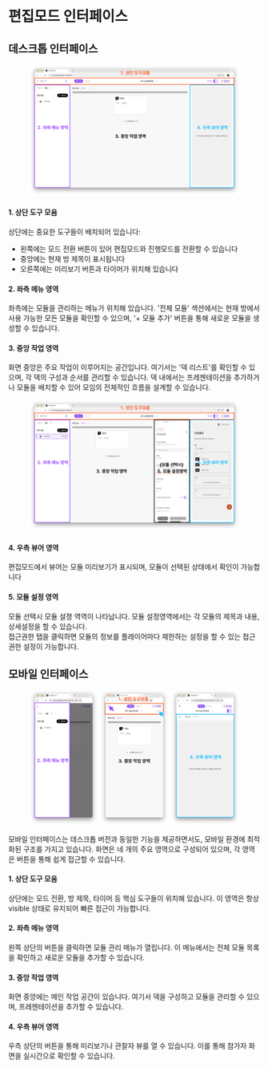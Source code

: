 # 편집모드 인터페이스

## 데스크톱 인터페이스

<figure><img src="../.gitbook/assets/Group 6.png" alt=""><figcaption></figcaption></figure>

#### 1. 상단 도구 모음

상단에는 중요한 도구들이 배치되어 있습니다:

* 왼쪽에는 모드 전환 버튼이 있어 편집모드와 진행모드를 전환할 수 있습니다
* 중앙에는 현재 방 제목이 표시됩니다
* 오른쪽에는 미리보기 버튼과 타이머가 위치해 있습니다

#### 2. 좌측 메뉴 영역

좌측에는 모듈을 관리하는 메뉴가 위치해 있습니다. '전체 모듈' 섹션에서는 현재 방에서 사용 가능한 모든 모듈을 확인할 수 있으며, '+ 모듈 추가' 버튼을 통해 새로운 모듈을 생성할 수 있습니다.

#### 3. 중앙 작업 영역

화면 중앙은 주요 작업이 이루어지는 공간입니다. 여기서는 '덱 리스트'를 확인할 수 있으며, 각 덱의 구성과 순서를 관리할 수 있습니다. 덱 내에서는 프레젠테이션을 추가하거나 모듈을 배치할 수 있어 모임의 전체적인 흐름을 설계할 수 있습니다.

<figure><img src="../.gitbook/assets/Group 7.png" alt=""><figcaption></figcaption></figure>

#### 4. 우측 뷰어 영역

&#x20;편집모드에서 뷰어는 모듈 미리보기가 표시되며, 모듈이 선택된 상태에서 확인이 가능합니다

#### 5. 모듈 설정 영역

모듈 선택시 모듈 설졍 역역이 나타납니다. 모듈 설정영역에서는 각 모듈의 제목과 내용, 상세설정을 할 수 있습니다. \
접근권한 탭을 클릭하면 모듈의 정보를 플레이어마다 제한하는 설정을 할 수 있는 접근권한 설정이 가능합니다.&#x20;





## 모바일 인터페이스

<figure><img src="../.gitbook/assets/Group 8.png" alt=""><figcaption></figcaption></figure>

모바일 인터페이스는 데스크톱 버전과 동일한 기능을 제공하면서도, 모바일 환경에 최적화된 구조를 가지고 있습니다. 화면은 네 개의 주요 영역으로 구성되어 있으며, 각 영역은 버튼을 통해 쉽게 접근할 수 있습니다.

#### **1. 상단 도구 모음**

상단에는 모드 전환, 방 제목, 타이머 등 핵심 도구들이 위치해 있습니다. 이 영역은 항상 visible 상태로 유지되어 빠른 접근이 가능합니다.

#### **2. 좌측 메뉴 영역**

왼쪽 상단의 버튼을 클릭하면 모듈 관리 메뉴가 열립니다. 이 메뉴에서는 전체 모듈 목록을 확인하고 새로운 모듈을 추가할 수 있습니다.

#### **3. 중앙 작업 영역**

화면 중앙에는 메인 작업 공간이 있습니다. 여기서 덱을 구성하고 모듈을 관리할 수 있으며, 프레젠테이션을 추가할 수 있습니다.

#### **4. 우측 뷰어 영역**

우측 상단의 버튼을 통해 미리보기나 관찰자 뷰를 열 수 있습니다. 이를 통해 참가자 화면을 실시간으로 확인할 수 있습니다.





